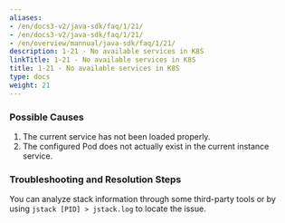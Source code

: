 ```yaml
---
aliases:
- /en/docs3-v2/java-sdk/faq/1/21/
- /en/docs3-v2/java-sdk/faq/1/21/
- /en/overview/mannual/java-sdk/faq/1/21/
description: 1-21 - No available services in K8S
linkTitle: 1-21 - No available services in K8S
title: 1-21 - No available services in K8S
type: docs
weight: 21
---
```







### Possible Causes

1. The current service has not been loaded properly.
2. The configured Pod does not actually exist in the current instance service.

### Troubleshooting and Resolution Steps

You can analyze stack information through some third-party tools or by using `jstack [PID] > jstack.log` to locate the issue.

